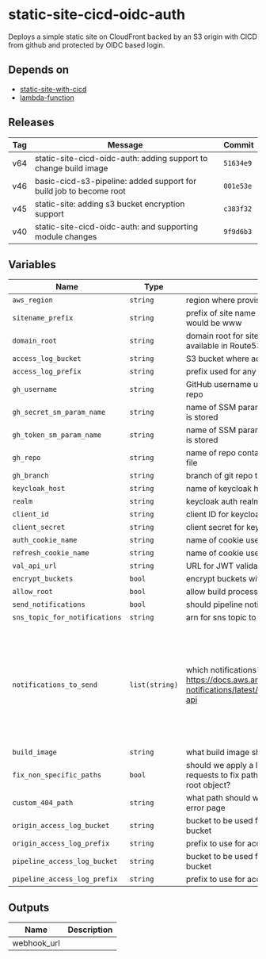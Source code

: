 static-site-cicd-oidc-auth
======


Deploys a simple static site on CloudFront backed by an S3 origin with CICD from github and protected by OIDC based login.

Depends on
------

* [static-site-with-cicd](../static-site-with-cicd/README.md)
* [lambda-function](../lambda-function/README.md)



Releases
------

|Tag | Message | Commit|
--- | --- | ---
v64 | static-site-cicd-oidc-auth: adding support to change build image | `51634e9`
v46 | basic-cicd-s3-pipeline: added support for build job to become root | `001e53e`
v45 | static-site: adding s3 bucket encryption support | `c383f32`
v40 | static-site-cicd-oidc-auth: and supporting module changes | `9f9d6b3`

Variables
------

|Name | Type | Description | Default Value|
--- | --- | --- | ---
`aws_region` | `string` | region where provisioning should happen | ``
`sitename_prefix` | `string` | prefix of site name e.g. for www.example.com this would be www | ``
`domain_root` | `string` | domain root for site e.g. example.com.  This must be available in Route53. | ``
`access_log_bucket` | `string` | S3 bucket where access logs will be placed | ``
`access_log_prefix` | `string` | prefix used for any access logs written to S3 | ``
`gh_username` | `string` | GitHub username used to access your site source code repo | ``
`gh_secret_sm_param_name` | `string` | name of SSM parameter where GitHub webhook secret is stored | ``
`gh_token_sm_param_name` | `string` | name of SSM parameter where the GitHub Oauth token is stored | ``
`gh_repo` | `string` | name of repo containing site source and buildspec.yml file | ``
`gh_branch` | `string` | branch of git repo to use for changes | `master`
`keycloak_host` | `string` | name of keycloak host | ``
`realm` | `string` | keycloak auth realm | ``
`client_id` | `string` | client ID for keycloak client | ``
`client_secret` | `string` | client secret for keycloak client | ``
`auth_cookie_name` | `string` | name of cookie used to hold auth token | `auth`
`refresh_cookie_name` | `string` | name of cookie used to hold refresh token | `rt`
`val_api_url` | `string` | URL for JWT validation API | ``
`encrypt_buckets` | `bool` | encrypt buckets with default AWS keys | `false`
`allow_root` | `bool` | allow build process to become root (sudo) | `false`
`send_notifications` | `bool` | should pipeline notifications be sent | `false`
`sns_topic_for_notifications` | `string` | arn for sns topic to send notifications to | ``
`notifications_to_send` | `list(string)` | which notifications should we send, for values see here https://docs.aws.amazon.com/codestar-notifications/latest/userguide/concepts.html#concepts-api | `[codepipeline-pipeline-pipeline-execution-failed, codepipeline-pipeline-pipeline-execution-canceled, codepipeline-pipeline-pipeline-execution-started, codepipeline-pipeline-pipeline-execution-resumed, codepipeline-pipeline-pipeline-execution-succeeded, codepipeline-pipeline-pipeline-execution-superseded]`
`build_image` | `string` | what build image should be used to run the build job | `aws/codebuild/standard:2.0`
`fix_non_specific_paths` | `bool` | should we apply a lambda@edge function on origin requests to fix paths which are missing the expected root object? | `false`
`custom_404_path` | `string` | what path should we use for a custom 404 (not found) error page | `none`
`origin_access_log_bucket` | `string` | bucket to be used for access logging on the origin s3 bucket | ``
`origin_access_log_prefix` | `string` | prefix to use for access logs where that is enabled | ``
`pipeline_access_log_bucket` | `string` | bucket to be used for access logging on the origin s3 bucket | ``
`pipeline_access_log_prefix` | `string` | prefix to use for access logs where that is enabled | ``

Outputs
------

|Name | Description|
--- | ---
webhook_url | 

